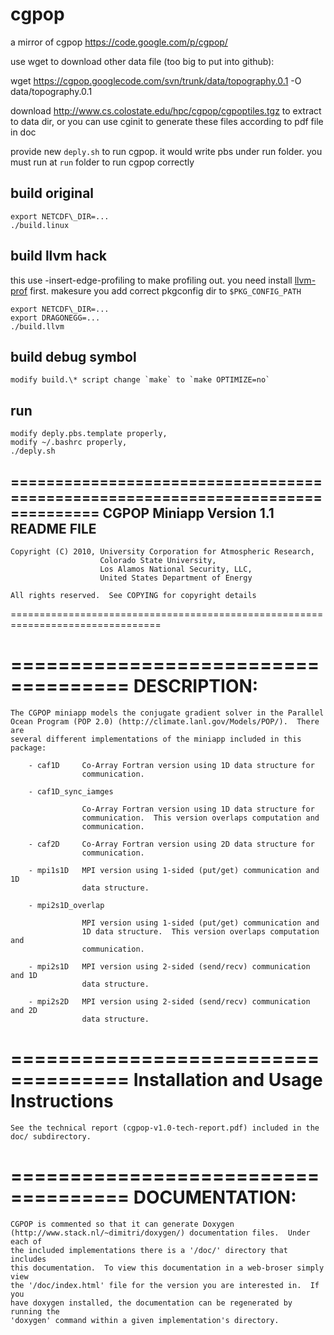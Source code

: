 cgpop
=====

a mirror of cgpop https://code.google.com/p/cgpop/

use wget to download other data file (too big to put into github):

   wget https://cgpop.googlecode.com/svn/trunk/data/topography.0.1 -O data/topography.0.1

download http://www.cs.colostate.edu/hpc/cgpop/cgpoptiles.tgz to extract to
data dir, or you can use cginit to generate these files according to pdf file
in doc

provide new `deply.sh` to run cgpop. it would write pbs under run folder. you
must run at `run` folder to run cgpop correctly

build original
-----------------

    export NETCDF\_DIR=...
    ./build.linux

build llvm hack
------------------

this use -insert-edge-profiling to make profiling out. you need install
[llvm-prof](https://github.com/xiehuc/llvm-prof) first. makesure you add
correct pkgconfig dir to `$PKG_CONFIG_PATH`

    export NETCDF\_DIR=...
    export DRAGONEGG=...
    ./build.llvm

build debug symbol
-------------------

    modify build.\* script change `make` to `make OPTIMIZE=no`

run 
----

    modify deply.pbs.template properly,
    modify ~/.bashrc properly,
    ./deply.sh

================================================================================
CGPOP Miniapp Version 1.1
README FILE
-------------------------------

    Copyright (C) 2010, University Corporation for Atmospheric Research,
                        Colorado State University,
                        Los Alamos National Security, LLC,
                        United States Department of Energy
 
    All rights reserved.  See COPYING for copyright details
================================================================================

====================================
DESCRIPTION:
====================================

    The CGPOP miniapp models the conjugate gradient solver in the Parallel
    Ocean Program (POP 2.0) (http://climate.lanl.gov/Models/POP/).  There are
    several different implementations of the miniapp included in this package:
    
        - caf1D     Co-Array Fortran version using 1D data structure for
                    communication.

        - caf1D_sync_iamges

                    Co-Array Fortran version using 1D data structure for
                    communication.  This version overlaps computation and 
                    communication.

        - caf2D     Co-Array Fortran version using 2D data structure for
                    communication.

        - mpi1s1D   MPI version using 1-sided (put/get) communication and 1D
                    data structure.

        - mpi2s1D_overlap
                    
                    MPI version using 1-sided (put/get) communication and
                    1D data structure.  This version overlaps computation and
                    communication.

        - mpi2s1D   MPI version using 2-sided (send/recv) communication and 1D
                    data structure.

        - mpi2s2D   MPI version using 2-sided (send/recv) communication and 2D
                    data structure.

====================================
Installation and Usage Instructions
====================================

    See the technical report (cgpop-v1.0-tech-report.pdf) included in the 
    doc/ subdirectory.


====================================
DOCUMENTATION:
====================================

    CGPOP is commented so that it can generate Doxygen
    (http://www.stack.nl/~dimitri/doxygen/) documentation files.  Under each of
    the included implementations there is a '/doc/' directory that includes
    this documentation.  To view this documentation in a web-broser simply view
    the '/doc/index.html' file for the version you are interested in.  If you
    have doxygen installed, the documentation can be regenerated by running the
    'doxygen' command within a given implementation's directory.
